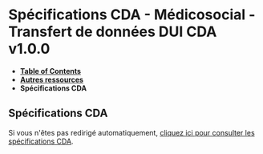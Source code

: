 # Spécifications CDA - Médicosocial - Transfert de données DUI CDA v1.0.0

* [**Table of Contents**](toc.md)
* [**Autres ressources**](autres_ressources.md)
* **Spécifications CDA**

## Spécifications CDA

Si vous n'êtes pas redirigé automatiquement, [cliquez ici pour consulter les spécifications CDA](https://hl7.org/cda/stds/core/).

